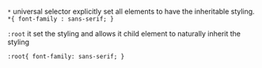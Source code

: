 `*` universal selector explicitly set all elements to have the inheritable styling.
`*{
font-family : sans-serif;
}
`

`:root` it set the styling and allows it child element to naturally inherit the styling

`:root{
 font-family: sans-serif;
}`